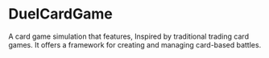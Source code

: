 # DuelCardGame
A card game simulation that features, Inspired by traditional trading card games. It offers a framework for creating and managing card-based battles.

